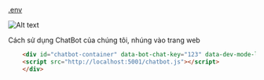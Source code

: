 [.env](https://docs.google.com/document/d/1rLfmu9_41LCfp46SNJgITl1crzCrTfF3nGJTWVlGVu4/edit?usp=sharing)

![Alt text](https://example.com/image.jpg)


Cách sử dụng ChatBot của chúng tôi, nhúng vào trang web
```html
    <div id="chatbot-container" data-bot-chat-key="123" data-dev-mode-lchat="true" data-chat-bot-url="http://localhost:5001">
    <script src="http://localhost:5001/chatbot.js"></script> 
    </div>
```
